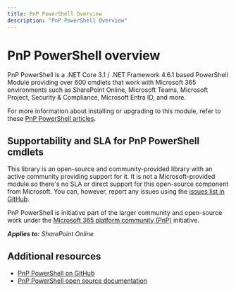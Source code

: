 ```yaml
---
title: PnP PowerShell Overview
description: "PnP PowerShell Overview"
---
```


# PnP PowerShell overview

PnP PowerShell is a .NET Core 3.1 / .NET Framework 4.6.1 based PowerShell Module providing over 600 cmdlets that work with Microsoft 365 environments such as SharePoint Online, Microsoft Teams, Microsoft Project, Security & Compliance, Microsoft Entra ID, and more.

For more information about installing or upgrading to this module, refer to these [PnP PowerShell articles](https://pnp.github.io/powershell/articles/index.html).

## Supportability and SLA for PnP PowerShell cmdlets

This library is an open-source and community-provided library with an active community providing support for it. It is not a Microsoft-provided module so there's no SLA or direct support for this open-source component from Microsoft. You can, however, report any issues using the [issues list in GitHub](https://github.com/pnp/powershell/issues).

PnP PowerShell is initiative part of the larger community and open-source work under the [Microsoft 365 platform community (PnP)](https://aka.ms/m365pnp) initiative.

_**Applies to:** SharePoint Online_

## Additional resources
<a name="bk_addresources"> </a>

- [PnP PowerShell on GitHub](https://github.com/pnp/powershell)
- [PnP PowerShell open source documentation](https://pnp.github.io/powershell)
